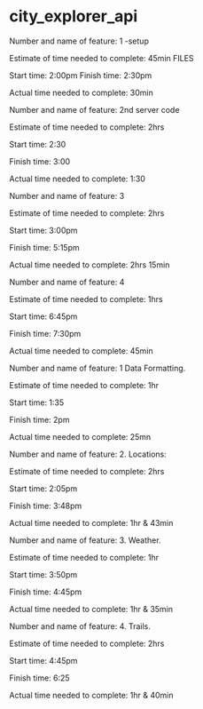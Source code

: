 # city_explorer_api
<!-- lab-06-repository -->


Number and name of feature: 1 -setup

Estimate of time needed to complete: 45min FILES

Start time: 2:00pm
Finish time: 2:30pm

Actual time needed to complete: 30min



Number and name of feature: 2nd server code

Estimate of time needed to complete: 2hrs

Start time: 2:30

Finish time: 3:00

Actual time needed to complete: 1:30




Number and name of feature: 3

Estimate of time needed to complete: 2hrs

Start time: 3:00pm

Finish time: 5:15pm

Actual time needed to complete: 2hrs 15min



Number and name of feature: 4

Estimate of time needed to complete: 1hrs

Start time: 6:45pm

Finish time: 7:30pm

Actual time needed to complete: 45min





<!-- Lab:07 - repository -->

Number and name of feature: 1 Data Formatting.

Estimate of time needed to complete: 1hr

Start time: 1:35

Finish time: 2pm

Actual time needed to complete: 25mn


Number and name of feature: 2. Locations:

Estimate of time needed to complete: 2hrs

Start time: 2:05pm

Finish time: 3:48pm

Actual time needed to complete: 1hr & 43min


Number and name of feature: 3. Weather.

Estimate of time needed to complete: 1hr

Start time: 3:50pm

Finish time: 4:45pm

Actual time needed to complete: 1hr & 35min


Number and name of feature: 4. Trails.

Estimate of time needed to complete: 2hrs

Start time: 4:45pm

Finish time: 6:25

Actual time needed to complete: 1hr & 40min



